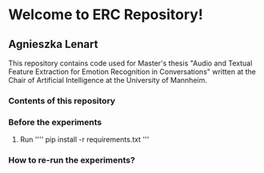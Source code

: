 # Welcome to ERC Repository!
## Agnieszka Lenart
This repository contains code used for Master's thesis "Audio and Textual Feature Extraction for Emotion Recognition in Conversations" written at the Chair of Artificial Intelligence at the University of Mannheim.

### Contents of this repository

### Before the experiments
1. Run
''''
pip install -r requirements.txt
'''

### How to re-run the experiments?



